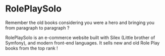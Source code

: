# RolePlaySolo
Remember the old books considering you were a hero and bringing you from paragraph to paragraph ?

RolePlaySolo is an e-commerce website built with Silex (Little brother of Symfony), and modern front-end languages.
It sells new and old Role Play books from the top rank !
